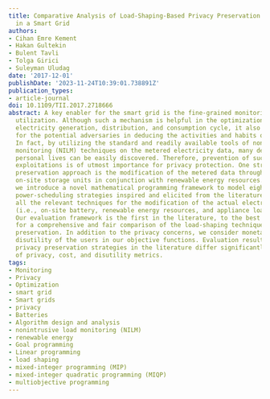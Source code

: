 ```yaml
---
title: Comparative Analysis of Load-Shaping-Based Privacy Preservation Strategies
  in a Smart Grid
authors:
- Cihan Emre Kement
- Hakan Gultekin
- Bulent Tavli
- Tolga Girici
- Suleyman Uludag
date: '2017-12-01'
publishDate: '2023-11-24T10:39:01.738891Z'
publication_types:
- article-journal
doi: 10.1109/TII.2017.2718666
abstract: A key enabler for the smart grid is the fine-grained monitoring of power
  utilization. Although such a mechanism is helpful in the optimization of the whole
  electricity generation, distribution, and consumption cycle, it also creates opportunities
  for the potential adversaries in deducing the activities and habits of the subscribers.
  In fact, by utilizing the standard and readily available tools of nonintrusive load
  monitoring (NILM) techniques on the metered electricity data, many details of customers'
  personal lives can be easily discovered. Therefore, prevention of such adversarial
  exploitations is of utmost importance for privacy protection. One strong privacy
  preservation approach is the modification of the metered data through the use of
  on-site storage units in conjunction with renewable energy resources. In this study,
  we introduce a novel mathematical programming framework to model eight privacy-enhanced
  power-scheduling strategies inspired and elicited from the literature. We employ
  all the relevant techniques for the modification of the actual electricity utilization
  (i.e., on-site battery, renewable energy resources, and appliance load moderation).
  Our evaluation framework is the first in the literature, to the best of our knowledge,
  for a comprehensive and fair comparison of the load-shaping techniques for privacy
  preservation. In addition to the privacy concerns, we consider monetary cost and
  disutility of the users in our objective functions. Evaluation results show that
  privacy preservation strategies in the literature differ significantly in terms
  of privacy, cost, and disutility metrics.
tags:
- Monitoring
- Privacy
- Optimization
- smart grid
- Smart grids
- privacy
- Batteries
- Algorithm design and analysis
- nonintrusive load monitoring (NILM)
- renewable energy
- Goal programming
- Linear programming
- load shaping
- mixed-integer programming (MIP)
- mixed-integer quadratic programming (MIQP)
- multiobjective programming
---
```

